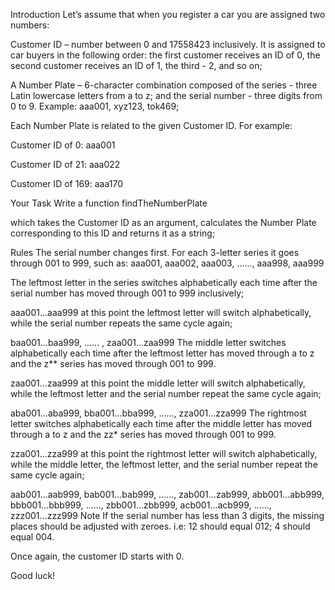 Introduction
Let’s assume that when you register a car you are assigned two numbers:

Customer ID – number between 0 and 17558423 inclusively. It is assigned to car buyers in the following order: the first customer receives an ID of 0, the second customer receives an ID of 1, the third - 2, and so on;

A Number Plate – 6-character combination composed of the series - three Latin lowercase letters from a to z; and the serial number - three digits from 0 to 9. Example: aaa001, xyz123, tok469;

Each Number Plate is related to the given Customer ID. For example:

Customer ID of 0: aaa001

Customer ID of 21: aaa022

Customer ID of 169: aaa170

Your Task
Write a function
findTheNumberPlate

which takes the Customer ID as an argument, calculates the Number Plate corresponding to this ID and returns it as a string;

Rules
The serial number changes first. For each 3-letter series it goes through 001 to 999, such as: aaa001, aaa002, aaa003, ......, aaa998, aaa999

The leftmost letter in the series switches alphabetically each time after the serial number has moved through 001 to 999 inclusively;

aaa001...aaa999
at this point the leftmost letter will switch alphabetically, while the serial number repeats the same cycle again;

baa001...baa999,
...... ,
zaa001...zaa999
The middle letter switches alphabetically each time after the leftmost letter has moved through a to z and the z** series has moved through 001 to 999.

zaa001...zaa999
at this point the middle letter will switch alphabetically, while the leftmost letter and the serial number repeat the same cycle again;

aba001...aba999,
bba001...bba999,
......,
zza001...zza999
The rightmost letter switches alphabetically each time after the middle letter has moved through a to z and the zz* series has moved through 001 to 999.

zza001...zza999
at this point the rightmost letter will switch alphabetically, while the middle letter, the leftmost letter, and the serial number repeat the same cycle again;

aab001...aab999,
bab001...bab999,
......,
zab001...zab999,
abb001...abb999,
bbb001...bbb999,
......,
zbb001...zbb999,
acb001...acb999,
......,
zzz001...zzz999
Note
If the serial number has less than 3 digits, the missing places should be adjusted with zeroes.
i.e: 12 should equal 012; 4 should equal 004.

Once again, the customer ID starts with 0.

Good luck!